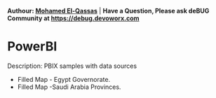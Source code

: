 **Authour: [Mohamed El-Qassas](https://devoworx.com)** | 
**Have a Question, Please ask deBUG Community at https://debug.devoworx.com**

# PowerBI
Description: PBIX samples with data sources

- Filled Map - Egypt Governorate.
- Filled Map -Saudi Arabia Provinces.
